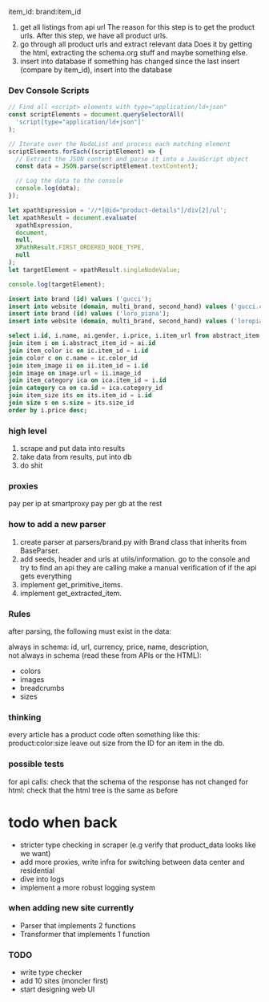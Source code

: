 item_id: brand:item_id

1. get all listings from api url
   The reason for this step is to get the product urls. After this step, we have all product urls.
2. go through all product urls and extract relevant data
   Does it by getting the html, extracting the schema.org stuff and maybe something else.
3. insert into database
   if something has changed since the last insert (compare by item_id), insert into the database

### Dev Console Scripts

```js
// Find all <script> elements with type="application/ld+json"
const scriptElements = document.querySelectorAll(
  'script[type="application/ld+json"]'
);

// Iterate over the NodeList and process each matching element
scriptElements.forEach((scriptElement) => {
  // Extract the JSON content and parse it into a JavaScript object
  const data = JSON.parse(scriptElement.textContent);

  // Log the data to the console
  console.log(data);
});
```

```js
let xpathExpression = '//*[@id="product-details"]/div[2]/ul';
let xpathResult = document.evaluate(
  xpathExpression,
  document,
  null,
  XPathResult.FIRST_ORDERED_NODE_TYPE,
  null
);
let targetElement = xpathResult.singleNodeValue;

console.log(targetElement);
```

```sql
insert into brand (id) values ('gucci');
insert into website (domain, multi_brand, second_hand) values ('gucci.com', false, false);
insert into brand (id) values ('loro_piana');
insert into website (domain, multi_brand, second_hand) values ('loropiana.com', false, false);
```

```sql
select i.id, i.name, ai.gender, i.price, i.item_url from abstract_item ai
join item i on i.abstract_item_id = ai.id
join item_color ic on ic.item_id = i.id
join color c on c.name = ic.color_id
join item_image ii on ii.item_id = i.id
join image on image.url = ii.image_id
join item_category ica on ica.item_id = i.id
join category ca on ca.id = ica.category_id
join item_size its on its.item_id = i.id
join size s on s.size = its.size_id
order by i.price desc;
```

### high level

1. scrape and put data into results
2. take data from results, put into db
3. do shit

### proxies

pay per ip at smartproxy
pay per gb at the rest

### how to add a new parser

1. create parser at parsers/brand.py with Brand class that inherits from BaseParser.
2. add seeds, header and urls at utils/information.
   go to the console and try to find an api they are calling
   make a manual verification of if the api gets everything
3. implement get_primitive_items.
4. implement get_extracted_item.

### Rules

after parsing, the following must exist in the data:

always in schema: id, url, currency, price, name, description,  
not always in schema (read these from APIs or the HTML):

- colors
- images
- breadcrumbs
- sizes

### thinking

every article has a product code
often something like this: product:color:size
leave out size from the ID for an item in the db.

### possible tests

for api calls:
check that the schema of the response has not changed
for html:
check that the html tree is the same as before

# todo when back

- stricter type checking in scraper (e.g verify that product_data looks like we want)
- add more proxies, write infra for switching between data center and residential
- dive into logs
- implement a more robust logging system

### when adding new site currently

- Parser that implements 2 functions
- Transformer that implements 1 function

### TODO

- write type checker
- add 10 sites (moncler first)
- start designing web UI
